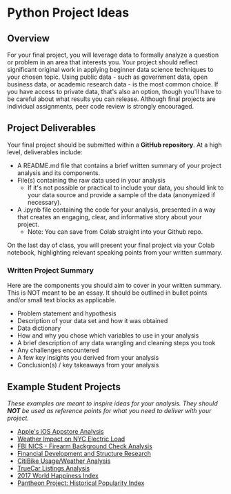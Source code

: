 # Python Project Ideas

## Overview

For your final project, you will leverage data to formally analyze a question or problem in an area that interests you. Your project should reflect significant original work in applying beginner data science techniques to your chosen topic. Using public data - such as government data, open business data, or academic research data - is the most common choice. If you have access to private data, that's also an option, though you'll have to be careful about what results you can release. Although final projects are individual assignments, peer code review is strongly encouraged.

## Project Deliverables

Your final project should be submitted within a **GitHub repository**. At a high level, deliverables include:

* A README.md file that contains a brief written summary of your project analysis and its components.
* File(s) containing the raw data used in your analysis
	* If it's not possible or practical to include your data, you should link to your data source and provide a sample of the data (anonymized if necessary).
* A .ipynb file containing the code for your analysis, presented in a way that creates an engaging, clear, and informative story about your project.
	* Note: You can save from Colab straight into your Github repo.

On the last day of class, you will present your final project via your Colab notebook, highlighting relevant speaking points from your written summary.

### Written Project Summary

Here are the components you should aim to cover in your written summary. This is NOT meant to be an essay. It should be outlined in bullet points and/or small text blocks as applicable.

* Problem statement and hypothesis
* Description of your data set and how it was obtained
* Data dictionary
* How and why you chose which variables to use in your analysis
* A brief description of any data wrangling and cleaning steps you took
* Any challenges encountered
* A few key insights you derived from your analysis
* Conclusion(s) / key takeaways from your analysis

## Example Student Projects

*These examples are meant to inspire ideas for your analysis. They should **NOT** be used as reference points for what you need to deliver with your project.*

* [Apple's iOS Appstore Analysis](https://github.com/mburschtin/GA-Python-/blob/master/Appstore_Final_Project.ipynb)
* [Weather Impact on NYC Electric Load](https://github.com/JPelaez91/GA_Final_Project/blob/master/NYC_Weather_Energy.ipynb)
* [FBI NICS - Firearm Background Check Analysis](https://github.com/nmosewe/FBI-NICS---Firearm-Background-Check-Analysis/blob/master/fbi-nics-background-check-analysis.ipynb)
* [Financial Development and Structure Research](https://github.com/RoyceKok211/Financial_Development_and_Structure_Research)
* [CitiBike Usage/Weather Analysis](https://github.com/vetteryadam2/Citibike_Weather)
* [TrueCar Listings Analysis](https://github.com/femi3000/TrueCar_Data/blob/master/Femi_Final_Project.ipynb)
* [2017 World Happiness Index](https://github.com/rforray/world_happiness_2017)
* [Pantheon Project: Historical Popularity Index](https://github.com/jeannkwonn/pantheon_project)